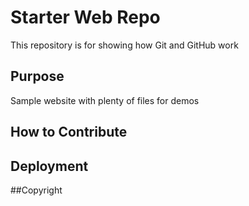 # Starter Web Repo

This repository is for showing how Git and GitHub work

## Purpose

Sample website with plenty of files for demos

## How to Contribute

## Deployment

##Copyright